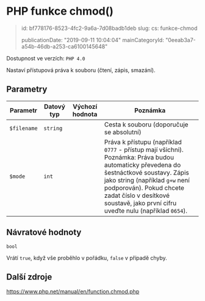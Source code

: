 PHP funkce chmod()
==================

> id: bf778176-8523-4fc2-9a6a-7d08badb1deb
> slug:
> 	cs: funkce-chmod
>
> publicationDate: "2019-09-11 10:04:04"
> mainCategoryId: "0eeab3a7-a54b-46db-a253-ca6100145648"

Dostupnost ve verzích: `PHP 4.0`

Nastaví přístupová práva k souboru (čtení, zápis, smazání).

Parametry
--------------

| Parametr | Datový typ | Výchozí hodnota | Poznámka |
|-----|-----|-----|-----|
| `$filename` | `string` |  | Cesta k souboru (doporučuje se absolutní) |
| `$mode` | `int` |  | Práva k přístupu (například `0777` - přístup mají všichni). Poznámka: Práva budou automaticky převedena do šestnáctkové soustavy. Zápis jako string (například `g+w` není podporován). Pokud chcete zadat číslo v desítkové soustavě, jako první cifru uveďte nulu (například `0654`). |


Návratové hodnoty
----------------

`bool`

Vrátí `true`, když vše proběhlo v pořádku, `false` v případě chyby.

Další zdroje
------------

https://www.php.net/manual/en/function.chmod.php
